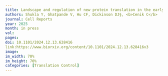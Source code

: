 ```yaml
---
title: Landscape and regulation of new protein translation in the early C. elegans embryo.
authors: Shukla Y, Ghatpande V, Hu CF, Dickinson DJ§, <b>Cenik C</b>
journal: Cell Reports
year: 2025
month: in press
vol: 
pages: 
doi: 10.1101/2024.12.13.628416
link:https://www.biorxiv.org/content/10.1101/2024.12.13.628416v3
image: 
im_width: 70%
im_height: 70%
categories: [Translation Control]
---
```

